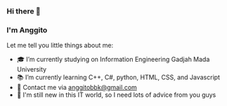 ### Hi there 👋

<!--**anggito-m/anggito-m** is a ✨ _special_ ✨ repository because its `README.md` (this file) appears on your GitHub profile.-->

### I'm Anggito
Let me tell you little things about me:
- 🎓 I’m currently studying on Information Engineering Gadjah Mada University
- 📚 I’m currently learning C++, C#, python, HTML, CSS, and Javascript
- 📧 Contact me via anggitobbk@gmail.com
- 🐣 I'm still new in this IT world, so I need lots of advice from you guys

